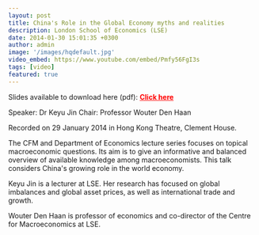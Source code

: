 ```yaml
---
layout: post
title: China's Role in the Global Economy myths and realities
description: London School of Economics (LSE)
date: 2014-01-30 15:01:35 +0300
author: admin
image: '/images/hqdefault.jpg'
video_embed: https://www.youtube.com/embed/Pmfy56FgI3s
tags: [video]
featured: true
---
```

Slides available to download here (pdf): <a href="https://www.lse.ac.uk/assets/richmedia/channels/publicLecturesAndEvents/slides/20140129_1830_chinasRoleGlobalEconomy_sl.pdf" style="color: red; font-weight: bold;">Click here</a>

Speaker: Dr Keyu Jin 
Chair: Professor Wouter Den Haan

Recorded on 29 January 2014 in Hong Kong Theatre, Clement House.

The CFM and Department of Economics lecture series focuses on topical macroeconomic questions. Its aim is to give an informative and balanced overview of available knowledge among macroeconomists. This talk considers China's growing role in the world economy. 

Keyu Jin is a lecturer at LSE. Her research has focused on global imbalances and global asset prices, as well as international trade and growth. 

Wouter Den Haan is professor of economics and co-director of the Centre for Macroeconomics at LSE.
